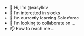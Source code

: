 - 👋 Hi, I’m @vasylkiv
- 👀 I’m interested in stocks
- 🌱 I’m currently learning Salesforce
- 💞️ I’m looking to collaborate on ...
- 📫 How to reach me ...

<!---
vasylkiv/vasylkiv is a ✨ special ✨ repository because its `README.md` (this file) appears on your GitHub profile.
You can click the Preview link to take a look at your changes.
--->
